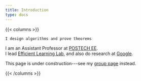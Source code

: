 ```yaml
---
title: Introduction
type: docs
---
```


{{< columns >}}

`I design algorithms and prove theorems`

I am an Assistant Professor at [POSTECH EE](https://ee.postech.ac.kr).  
I lead [Efficient Learning Lab](https://effl.postech.ac.kr), and also do research at [Google](https://research.google).

This page is under construction---see my [group page](https://effl.postech.ac.kr) instead.

{{< /columns >}}